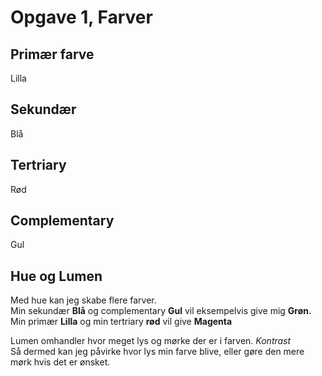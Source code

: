
# Opgave 1, Farver

## Primær farve
Lilla

## Sekundær 
Blå 

## Tertriary
Rød 

## Complementary
Gul 

## Hue og Lumen
Med hue kan jeg skabe flere farver. \
Min sekundær **Blå** og complementary **Gul** vil eksempelvis give mig **Grøn.** \
Min primær **Lilla** og min tertriary **rød** vil give **Magenta** 

Lumen omhandler hvor meget lys og mørke der er i farven. *Kontrast* \
Så dermed kan jeg påvirke hvor lys min farve blive, eller gøre den mere mørk hvis det er ønsket. 

